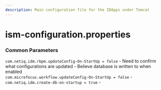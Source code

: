 ```yaml
---
description: Main configuration file for the IDApps under Tomcat
---
```


# ism-configuration.properties

### Common Parameters

`com.netiq.idm.rbpm.updateConfig-On-StartUp = false` - Need to confirm what configurations are updated - Believe database is written to when enabled  
`com.microfocus.workflow.updateConfig-On-StartUp = false` -  
`com.netiq.idm.create-db-on-startup = true` - 

